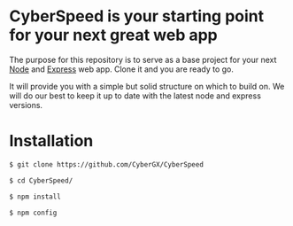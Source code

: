 # CyberSpeed is your starting point for your next great web app

The purpose for this repository is to serve as a base project for your next [Node](http://nodejs.org/) and [Express](http://expressjs.com/) web app. Clone it and you are ready to go.

It will provide you with a simple but solid structure on which to build on. We will do our best to keep it up to date with the latest node and express versions.

# Installation

```bash
$ git clone https://github.com/CyberGX/CyberSpeed

$ cd CyberSpeed/

$ npm install

$ npm config
```